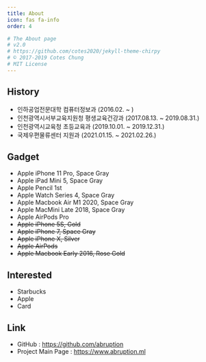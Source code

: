```yaml
---
title: About
icon: fas fa-info
order: 4

# The About page
# v2.0
# https://github.com/cotes2020/jekyll-theme-chirpy
# © 2017-2019 Cotes Chung
# MIT License
---
```



## History
- 인하공업전문대학 컴퓨터정보과 (2016.02. ~ )
- 인천광역시서부교육지원청 평생교육건강과 (2017.08.13. ~ 2019.08.31.)
- 인천광역시교육청 초등교육과 (2019.10.01. ~ 2019.12.31.)
- 국제우편물류센터 지원과 (2021.01.15. ~ 2021.02.26.)   

## Gadget
- Apple iPhone 11 Pro, Space Gray
- Apple iPad Mini 5, Space Gray
- Apple Pencil 1st
- Apple Watch Series 4, Space Gray
- Apple Macbook Air M1 2020, Space Gray
- Apple MacMini Late 2018, Space Gray
- Apple AirPods Pro   
- ~~Apple iPhone 5S, Gold~~
- ~~Apple iPhone 7, Space Gray~~
- ~~Apple iPhone X, Silver~~
- ~~Apple AirPods~~
- ~~Apple Macbook Early 2016, Rose Gold~~

## Interested
- Starbucks
- Apple
- Card

## Link
- GitHub : <https://github.com/abruption>
- Project Main Page : <https://www.abruption.ml>
